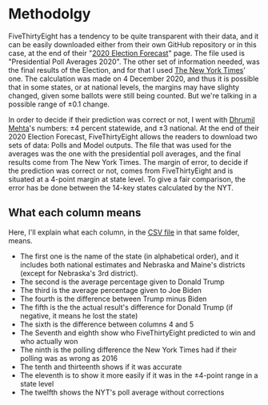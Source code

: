 # Methodolgy 

FiveThirtyEight has a tendency to be quite transparent with their data, and it can be easily downloaded either from their own GitHub repository or in this case, at the end of their "[2020 Election Forecast](https://projects.fivethirtyeight.com/2020-election-forecast/)" page. The file used is "Presidential Poll Averages 2020". The other set of information needed, was the final results of the Election, and for that I used [The New York Times](https://www.nytimes.com/interactive/2020/11/03/us/elections/results-president.html?searchResultPosition=10)' one. The calculation was made on 4 December 2020, and thus it is possible that in some states, or at national levels, the margins may have slighty changed, given some ballots were still being counted. But we're talking in a possible range of ±0.1 change.

In order to decide if their prediction was correct or not, I went with [Dhrumil Mehta](https://youtu.be/TambSayfCOE?t=404)'s numbers: ±4 percent statewide, and ±3 national.
At the end of their 2020 Election Forecast, FiveThirtyEight allows the readers to download two sets of data: Polls and Model outputs. The file that was used for the averages was the one with the presidential poll averages, and the final results come from The New York Times. The margin of error, to decide if the prediction was correct or not, comes from FiveThirtyEight and is situated at a 4-point margin at state level.
To give a fair comparison, the error has be done between the 14-key states calculated by the NYT.

## What each column means

Here, I'll explain what each column, in the [CSV file](./538_vs_Upshot_error_margin.csv) in that same folder, means.

- The first one is the name of the state (in alphabetical order), and it includes both national estimates and Nebraska and Maine's districts (except for Nebraska's 3rd district).
- The second is the average percentage given to Donald Trump
- The third is the average percentage given to Joe Biden
- The fourth is the difference between Trump minus Biden
- The fifth is the the actual result's difference for Donald Trump (if negative, it means he lost the state)
- The sixth is the difference between columns 4 and 5
- The Seventh and eighth show who FiveThirtyEight predicted to win and who actually won
- The ninth is the polling difference the New York Times had if their polling was as wrong as 2016
- The tenth and thirteenth shows if it was accurate
- The eleventh is to show it more easily if it was in the ±4-point range in a state level
- The twelfth shows the NYT's poll average without corrections

